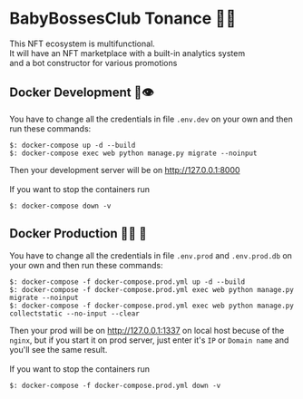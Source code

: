 # BabyBossesClub Tonance 👶🏽
This NFT ecosystem is multifunctional.<br> It will have an NFT marketplace with a built-in analytics system<br> and a bot constructor for various promotions
## Docker Development 🐳👁
You have to change all the credentials in file `.env.dev` on your own and then run these commands:
```shell
$: docker-compose up -d --build
$: docker-compose exec web python manage.py migrate --noinput
```
Then your development server will be on http://127.0.0.1:8000 <br><br>
If you want to stop the containers run
```shell
$: docker-compose down -v
```

## Docker Production 🐳💥 🏻
You have to change all the credentials in file `.env.prod` and `.env.prod.db` on your own and then run these commands:
```shell
$: docker-compose -f docker-compose.prod.yml up -d --build
$: docker-compose -f docker-compose.prod.yml exec web python manage.py migrate --noinput
$: docker-compose -f docker-compose.prod.yml exec web python manage.py collectstatic --no-input --clear 
```
Then your prod will be on http://127.0.0.1:1337 on local host becuse of the `nginx`, but if you start it on prod server, just enter it's `IP` or `Domain name` and you'll see the same result.<br><br>
If you want to stop the containers run
```shell
$: docker-compose -f docker-compose.prod.yml down -v
```
